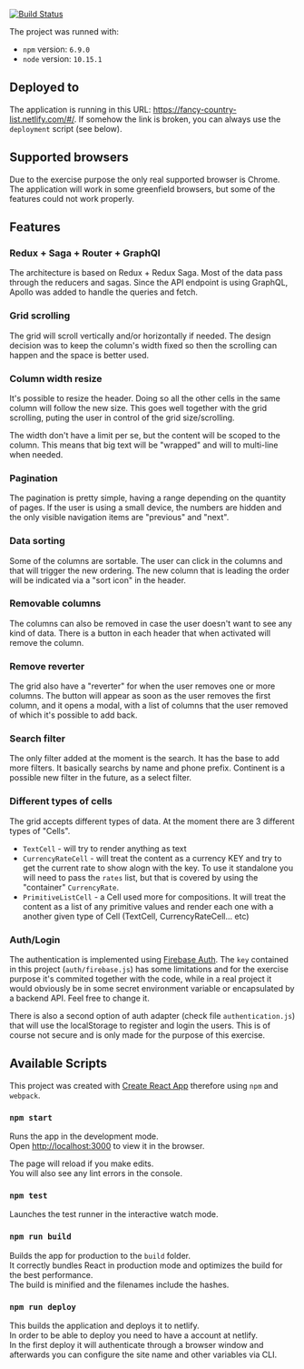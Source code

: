 [![Build Status](https://travis-ci.org/gabrielalan/countries.svg?branch=master)](https://travis-ci.org/gabrielalan/countries)

The project was runned with:
- `npm` version: `6.9.0`
- `node` version: `10.15.1`

## Deployed to

The application is running in this URL: https://fancy-country-list.netlify.com/#/.
If somehow the link is broken, you can always use the `deployment` script (see below).

## Supported browsers

Due to the exercise purpose the only real supported browser is Chrome.
The application will work in some greenfield browsers, but some of the features could not work properly.

## Features

### Redux + Saga + Router + GraphQl

The architecture is based on Redux + Redux Saga. Most of the data pass through the reducers and sagas.
Since the API endpoint is using GraphQL, Apollo was added to handle the queries and fetch.

### Grid scrolling

The grid will scroll vertically and/or horizontally if needed. The design decision was to keep the column's width fixed so then the scrolling can happen and the space is better used.

### Column width resize

It's possible to resize the header. Doing so all the other cells in the same column will follow the new size.
This goes well together with the grid scrolling, puting the user in control of the grid size/scrolling.

The width don't have a limit per se, but the content will be scoped to the column. This means that big text will be "wrapped" and will to multi-line when needed.

### Pagination

The pagination is pretty simple, having a range depending on the quantity of pages. 
If the user is using a small device, the numbers are hidden and the only visible navigation items are "previous" and "next".

### Data sorting

Some of the columns are sortable. The user can click in the columns and that will trigger the new ordering.
The new column that is leading the order will be indicated via a "sort icon" in the header.

### Removable columns

The columns can also be removed in case the user doesn't want to see any kind of data.
There is a button in each header that when activated will remove the column.

### Remove reverter

The grid also have a "reverter" for when the user removes one or more columns.
The button will appear as soon as the user removes the first column, and it opens a modal, with a list of columns that the user removed of which it's possible to add back.

### Search filter

The only filter added at the moment is the search. It has the base to add more filters.
It basically searchs by name and phone prefix. Continent is a possible new filter in the future, as a select filter.

### Different types of cells

The grid accepts different types of data. At the moment there are 3 different types of "Cells".
- `TextCell` - will try to render anything as text
- `CurrencyRateCell` - will treat the content as a currency KEY and try to get the current rate to show alogn with the key. To use it standalone you will need to pass the `rates` list, but that is covered by using the "container" `CurrencyRate`.
- `PrimitiveListCell` - a Cell used more for compositions. It will treat the content as a list of any primitive values and render each one with a another given type of Cell (TextCell, CurrencyRateCell... etc)

### Auth/Login 

The authentication is implemented using [Firebase Auth](https://firebase.google.com/docs/auth).
The `key` contained in this project (`auth/firebase.js`) has some limitations and for the exercise purpose it's commited together with the code, while in a real project it would obviously be in some secret environment variable or encapsulated by a backend API. Feel free to change it.

There is also a second option of auth adapter (check file `authentication.js`) that will use the localStorage to register and login the users. This is of course not secure and is only made for the purpose of this exercise.

## Available Scripts

This project was created with [Create React App](https://github.com/facebook/create-react-app) therefore using `npm` and `webpack`.

### `npm start`

Runs the app in the development mode.<br>
Open [http://localhost:3000](http://localhost:3000) to view it in the browser.

The page will reload if you make edits.<br>
You will also see any lint errors in the console.

### `npm test`

Launches the test runner in the interactive watch mode.

### `npm run build`

Builds the app for production to the `build` folder.<br>
It correctly bundles React in production mode and optimizes the build for the best performance.<br>
The build is minified and the filenames include the hashes.


### `npm run deploy`

This builds the application and deploys it to netlify.<br>
In order to be able to deploy you need to have a account at netlify.<br>
In the first deploy it will authenticate through a browser window and afterwards you can configure the site name and other variables via CLI.